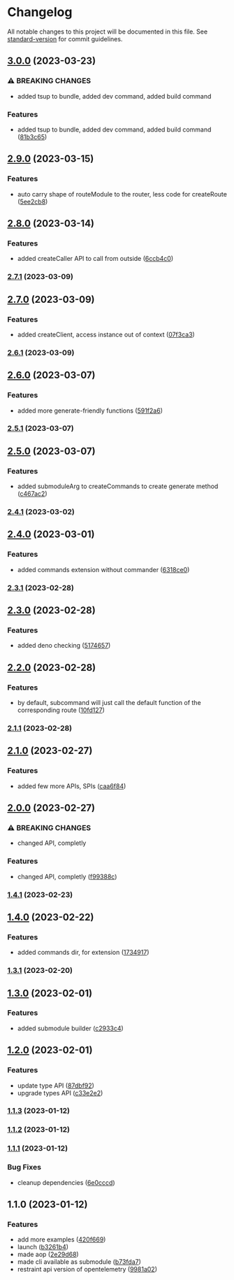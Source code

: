 # Changelog

All notable changes to this project will be documented in this file. See [standard-version](https://github.com/conventional-changelog/standard-version) for commit guidelines.

## [3.0.0](https://github.com/submodule-js/submodule/compare/v2.9.0...v3.0.0) (2023-03-23)


### ⚠ BREAKING CHANGES

* added tsup to bundle, added dev command, added build command

### Features

* added tsup to bundle, added dev command, added build command ([81b3c65](https://github.com/submodule-js/submodule/commit/81b3c65023cb8be371b778368e94666fc4762dba))

## [2.9.0](https://github.com/submodule-js/submodule/compare/v2.8.0...v2.9.0) (2023-03-15)


### Features

* auto carry shape of routeModule to the router, less code for createRoute ([5ee2cb8](https://github.com/submodule-js/submodule/commit/5ee2cb8e055d96e7248edcef737338fc0a6828da))

## [2.8.0](https://github.com/submodule-js/submodule/compare/v2.7.1...v2.8.0) (2023-03-14)


### Features

* added createCaller API to call from outside ([6ccb4c0](https://github.com/submodule-js/submodule/commit/6ccb4c04c3ce6a089051f115029a234caeebdcce))

### [2.7.1](https://github.com/submodule-js/submodule/compare/v2.7.0...v2.7.1) (2023-03-09)

## [2.7.0](https://github.com/submodule-js/submodule/compare/v2.6.1...v2.7.0) (2023-03-09)


### Features

* added createClient, access instance out of context ([07f3ca3](https://github.com/submodule-js/submodule/commit/07f3ca352b3f5bc515f9b50e443d469470ca4137))

### [2.6.1](https://github.com/submodule-js/submodule/compare/v2.6.0...v2.6.1) (2023-03-09)

## [2.6.0](https://github.com/submodule-js/submodule/compare/v2.5.1...v2.6.0) (2023-03-07)


### Features

* added more generate-friendly functions ([591f2a6](https://github.com/submodule-js/submodule/commit/591f2a678d57c4241b9a974d159f77dc7bcf8893))

### [2.5.1](https://github.com/submodule-js/submodule/compare/v2.5.0...v2.5.1) (2023-03-07)

## [2.5.0](https://github.com/submodule-js/submodule/compare/v2.4.1...v2.5.0) (2023-03-07)


### Features

* added submoduleArg to createCommands to create generate method ([c467ac2](https://github.com/submodule-js/submodule/commit/c467ac265ea872dbd29486639499a70f4131cfae))

### [2.4.1](https://github.com/submodule-js/submodule/compare/v2.4.0...v2.4.1) (2023-03-02)

## [2.4.0](https://github.com/silenteer/submodule/compare/v2.3.1...v2.4.0) (2023-03-01)


### Features

* added commands extension without commander ([6318ce0](https://github.com/silenteer/submodule/commit/6318ce00f470a19ee0477a0a83521b28cf264f45))

### [2.3.1](https://github.com/silenteer/submodule/compare/v2.3.0...v2.3.1) (2023-02-28)

## [2.3.0](https://github.com/silenteer/submodule/compare/v2.2.0...v2.3.0) (2023-02-28)


### Features

* added deno checking ([5174657](https://github.com/silenteer/submodule/commit/5174657fcd8dd24fb119eb74e8be941769262aed))

## [2.2.0](https://github.com/silenteer/submodule/compare/v2.1.1...v2.2.0) (2023-02-28)


### Features

* by default, subcommand will just call the default function of the corresponding route ([10fd127](https://github.com/silenteer/submodule/commit/10fd12754ba578d2207432b611958210db1be0d2))

### [2.1.1](https://github.com/silenteer/submodule/compare/v2.1.0...v2.1.1) (2023-02-28)

## [2.1.0](https://github.com/silenteer/submodule/compare/v2.0.0...v2.1.0) (2023-02-27)


### Features

* added few more APIs, SPIs ([caa6f84](https://github.com/silenteer/submodule/commit/caa6f8497ebd71d0176a807de0248e21598dc98c))

## [2.0.0](https://github.com/silenteer/submodule/compare/v1.4.1...v2.0.0) (2023-02-27)


### ⚠ BREAKING CHANGES

* changed API, completly

### Features

* changed API, completly ([f99388c](https://github.com/silenteer/submodule/commit/f99388c85b58f699a7500d7e7ea9cdf6a9c8b5f1))

### [1.4.1](https://github.com/silenteer/submodule/compare/v1.4.0...v1.4.1) (2023-02-23)

## [1.4.0](https://github.com/silenteer/submodule/compare/v1.3.1...v1.4.0) (2023-02-22)


### Features

* added commands dir, for extension ([1734917](https://github.com/silenteer/submodule/commit/1734917acfe0cd47f805f0a211388d76dd5f4478))

### [1.3.1](https://github.com/silenteer/submodule/compare/v1.3.0...v1.3.1) (2023-02-20)

## [1.3.0](https://github.com/silenteer/submodule/compare/v1.2.0...v1.3.0) (2023-02-01)


### Features

* added submodule builder ([c2933c4](https://github.com/silenteer/submodule/commit/c2933c4df218171f33eb83058cfb612a43adcd61))

## [1.2.0](https://github.com/silenteer/submodule/compare/v1.1.3...v1.2.0) (2023-02-01)


### Features

* update type API ([87dbf92](https://github.com/silenteer/submodule/commit/87dbf92f5b0c97567da0374211b71bddab8f1ac5))
* upgrade types API ([c33e2e2](https://github.com/silenteer/submodule/commit/c33e2e266aca8f65c1e93d1f4bf1f87413d322fc))

### [1.1.3](https://github.com/silenteer/submodule/compare/v1.1.2...v1.1.3) (2023-01-12)

### [1.1.2](https://github.com/silenteer/submodule/compare/v1.1.1...v1.1.2) (2023-01-12)

### [1.1.1](https://github.com/silenteer/submodule/compare/v1.1.0...v1.1.1) (2023-01-12)


### Bug Fixes

* cleanup dependencies ([6e0cccd](https://github.com/silenteer/submodule/commit/6e0cccd134eccc5fe3448c680abec773eda736ba))

## 1.1.0 (2023-01-12)


### Features

* add more examples ([420f669](https://github.com/silenteer/submodule/commit/420f669d31ac05c407e33d736e80b7fb3e6c7900))
* launch ([b3261b4](https://github.com/silenteer/submodule/commit/b3261b4343dfe7738ac95c8fe729b43c521371bf))
* made aop ([2e29d68](https://github.com/silenteer/submodule/commit/2e29d68b39acde1319c5fbc68f94bed3dd700631))
* made cli available as submodule ([b73fda7](https://github.com/silenteer/submodule/commit/b73fda75e851a9566d0173391d4f32416524af86))
* restraint api version of opentelemetry ([9981a02](https://github.com/silenteer/submodule/commit/9981a02c9ab33787369b60d022e7896f96b163e1))
